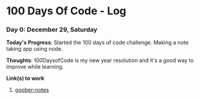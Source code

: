 # 100 Days Of Code - Log

### Day 0: December 29, Saturday

**Today's Progress**: Started the 100 days of code challenge. Making a note taking app using node.

**Thoughts**: 100DaysofCode is my new year resolution and it's a good way to improve while learning.

**Link(s) to work**
1. [goober-notes](https://github.com/skywalker212/goober-notes)
